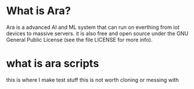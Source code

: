 # What is Ara?
Ara is a advanced AI and ML system that can run on everthing from iot devices to massive servers. it is also free and open source under the GNU General Public License (see the file LICENSE for more info).
# what is ara scripts
this is where I make test stuff this is not worth cloning or messing with

